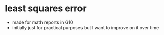 # least squares error
- made for math reports in G10
- initially just for practical purposes but I want to improve on it over time
